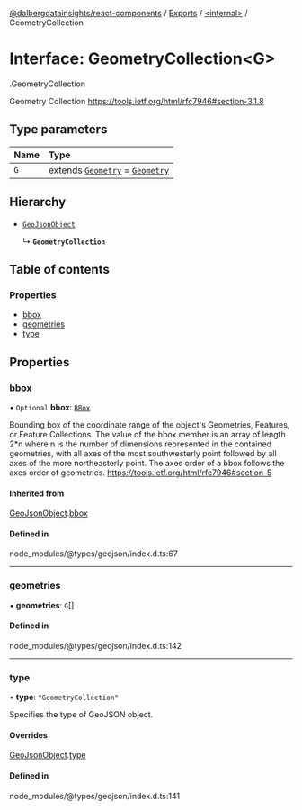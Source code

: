 [@dalbergdatainsights/react-components](../README.md) / [Exports](../modules.md) / [<internal\>](../modules/internal_.md) / GeometryCollection

# Interface: GeometryCollection<G\>

[<internal>](../modules/internal_.md).GeometryCollection

Geometry Collection
https://tools.ietf.org/html/rfc7946#section-3.1.8

## Type parameters

| Name | Type |
| :------ | :------ |
| `G` | extends [`Geometry`](../modules/internal_.md#geometry) = [`Geometry`](../modules/internal_.md#geometry) |

## Hierarchy

- [`GeoJsonObject`](internal_.GeoJsonObject.md)

  ↳ **`GeometryCollection`**

## Table of contents

### Properties

- [bbox](internal_.GeometryCollection.md#bbox)
- [geometries](internal_.GeometryCollection.md#geometries)
- [type](internal_.GeometryCollection.md#type)

## Properties

### bbox

• `Optional` **bbox**: [`BBox`](../modules/internal_.md#bbox)

Bounding box of the coordinate range of the object's Geometries, Features, or Feature Collections.
The value of the bbox member is an array of length 2*n where n is the number of dimensions
represented in the contained geometries, with all axes of the most southwesterly point
followed by all axes of the more northeasterly point.
The axes order of a bbox follows the axes order of geometries.
https://tools.ietf.org/html/rfc7946#section-5

#### Inherited from

[GeoJsonObject](internal_.GeoJsonObject.md).[bbox](internal_.GeoJsonObject.md#bbox)

#### Defined in

node_modules/@types/geojson/index.d.ts:67

___

### geometries

• **geometries**: `G`[]

#### Defined in

node_modules/@types/geojson/index.d.ts:142

___

### type

• **type**: ``"GeometryCollection"``

Specifies the type of GeoJSON object.

#### Overrides

[GeoJsonObject](internal_.GeoJsonObject.md).[type](internal_.GeoJsonObject.md#type)

#### Defined in

node_modules/@types/geojson/index.d.ts:141
